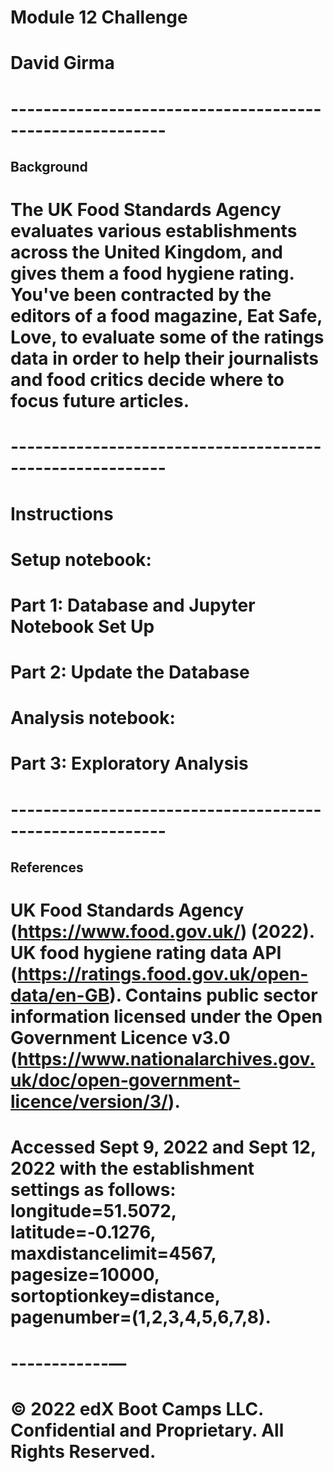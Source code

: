 # Module 12 Challenge
# David Girma

# ---------------------------------------------------------

## Background

# The UK Food Standards Agency evaluates various establishments across the United Kingdom, and gives them a food hygiene rating. You've been contracted by the editors of a food magazine, Eat Safe, Love, to evaluate some of the ratings data in order to help their journalists and food critics decide where to focus future articles.

# ---------------------------------------------------------

# Instructions

# Setup notebook:
# Part 1: Database and Jupyter Notebook Set Up
# Part 2: Update the Database

# Analysis notebook:
# Part 3: Exploratory Analysis

# ---------------------------------------------------------


## References

# UK Food Standards Agency (https://www.food.gov.uk/) (2022). UK food hygiene rating data API (https://ratings.food.gov.uk/open-data/en-GB). Contains public sector information licensed under the Open Government Licence v3.0 (https://www.nationalarchives.gov.uk/doc/open-government-licence/version/3/).
# Accessed Sept 9, 2022 and Sept 12, 2022 with the establishment settings as follows: longitude=51.5072, latitude=-0.1276, maxdistancelimit=4567, pagesize=10000, sortoptionkey=distance, pagenumber=(1,2,3,4,5,6,7,8).
# ------------—

# © 2022 edX Boot Camps LLC. Confidential and Proprietary. All Rights Reserved.
